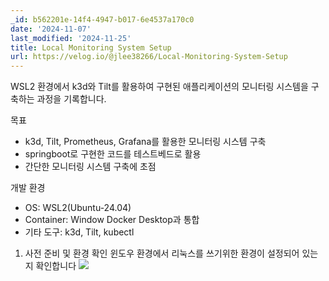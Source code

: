 ```yaml
---
_id: b562201e-14f4-4947-b017-6e4537a170c0
date: '2024-11-07'
last_modified: '2024-11-25'
title: Local Monitoring System Setup
url: https://velog.io/@jlee38266/Local-Monitoring-System-Setup
---
```


WSL2 환경에서 k3d와 Tilt를 활용하여 구현된 애플리케이션의 모니터링 시스템을 구축하는 과정을 기록합니다.

목표
- k3d, Tilt, Prometheus, Grafana를 활용한 모니터링 시스템 구축
- springboot로 구현한 코드를 테스트베드로 활용
- 간단한 모니터링 시스템 구축에 초점

개발 환경
- OS: WSL2(Ubuntu-24.04)
- Container: Window Docker Desktop과 통합
- 기타 도구: k3d, Tilt, kubectl

1. 사전 준비 및 환경 확인
윈도우 환경에서 리눅스를 쓰기위한 환경이 설정되어 있는지 확인합니다
![](https://velog.velcdn.com/images/jlee38266/post/0e78c2e2-d5eb-4e26-ac12-b7871df18b15/image.png)